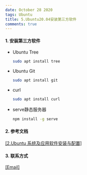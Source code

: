 ```yaml
---
date: October 28 2020
tags: Ubuntu
title: 5.Ubuntu20.04安装第三方软件
comments: true
---
```


#### 1. 安装第三方软件

- Ubuntu Tree

    ```bash
    sudo apt install tree
    ```

- Ubuntu Git

    ```bash
    sudo apt install git
    ```

- curl

    ```bash
    sudo apt install curl
    ```
- serve静态服务器

    ```bash
    npm install -g serve
    ```

#### 2. 参考文档

[[2.Ubuntu 系统及应用软件安装与配置]](https://web-oyster.github.io/2020/10/24/Linux/Ubuntu/Ubuntu%E7%B3%BB%E7%BB%9F%E5%8F%8A%E5%BA%94%E7%94%A8%E8%BD%AF%E4%BB%B6%E5%AE%89%E8%A3%85%E4%B8%8E%E9%85%8D%E7%BD%AE/)

#### 3. 联系方式

[[Email]](yuanmin8888@outlook.com)